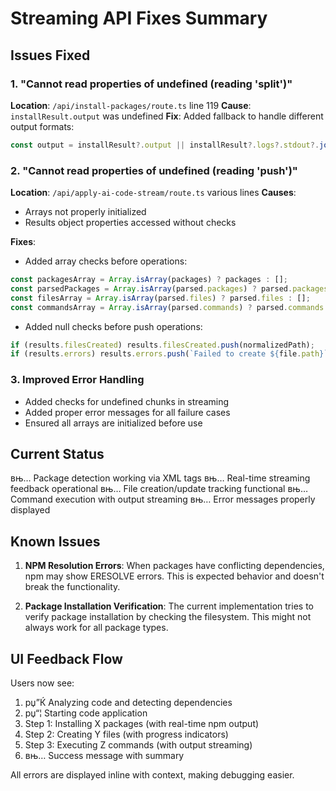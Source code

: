 # Streaming API Fixes Summary

## Issues Fixed

### 1. "Cannot read properties of undefined (reading 'split')"
**Location**: `/api/install-packages/route.ts` line 119
**Cause**: `installResult.output` was undefined
**Fix**: Added fallback to handle different output formats:
```typescript
const output = installResult?.output || installResult?.logs?.stdout?.join('\n') || '';
```

### 2. "Cannot read properties of undefined (reading 'push')"
**Location**: `/api/apply-ai-code-stream/route.ts` various lines
**Causes**: 
- Arrays not properly initialized
- Results object properties accessed without checks

**Fixes**:
- Added array checks before operations:
```typescript
const packagesArray = Array.isArray(packages) ? packages : [];
const parsedPackages = Array.isArray(parsed.packages) ? parsed.packages : [];
const filesArray = Array.isArray(parsed.files) ? parsed.files : [];
const commandsArray = Array.isArray(parsed.commands) ? parsed.commands : [];
```

- Added null checks before push operations:
```typescript
if (results.filesCreated) results.filesCreated.push(normalizedPath);
if (results.errors) results.errors.push(`Failed to create ${file.path}`);
```

### 3. Improved Error Handling
- Added checks for undefined chunks in streaming
- Added proper error messages for all failure cases
- Ensured all arrays are initialized before use

## Current Status

вњ… Package detection working via XML tags
вњ… Real-time streaming feedback operational
вњ… File creation/update tracking functional
вњ… Command execution with output streaming
вњ… Error messages properly displayed

## Known Issues

1. **NPM Resolution Errors**: When packages have conflicting dependencies, npm may show ERESOLVE errors. This is expected behavior and doesn't break the functionality.

2. **Package Installation Verification**: The current implementation tries to verify package installation by checking the filesystem. This might not always work for all package types.

## UI Feedback Flow

Users now see:
1. рџ”Ќ Analyzing code and detecting dependencies
2. рџ“¦ Starting code application
3. Step 1: Installing X packages (with real-time npm output)
4. Step 2: Creating Y files (with progress indicators)
5. Step 3: Executing Z commands (with output streaming)
6. вњ… Success message with summary

All errors are displayed inline with context, making debugging easier.